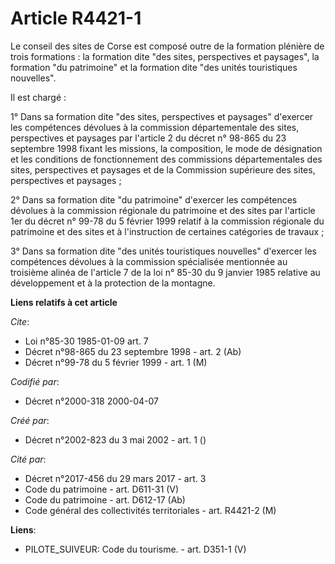 # Article R4421-1

Le conseil des sites de Corse est composé outre de la formation plénière de trois formations : la formation dite "des sites,
perspectives et paysages", la formation "du patrimoine" et la formation dite "des unités touristiques nouvelles".

Il est chargé :

1° Dans sa formation dite "des sites, perspectives et paysages" d'exercer les compétences dévolues à la commission
départementale des sites, perspectives et paysages par l'article 2 du décret n° 98-865 du 23 septembre 1998 fixant les
missions, la composition, le mode de désignation et les conditions de fonctionnement des commissions départementales des
sites, perspectives et paysages et de la Commission supérieure des sites, perspectives et paysages ;

2° Dans sa formation dite "du patrimoine" d'exercer les compétences dévolues à la commission régionale du patrimoine et des
sites par l'article 1er du décret n° 99-78 du 5 février 1999 relatif à la commission régionale du patrimoine et des sites et
à l'instruction de certaines catégories de travaux ;

3° Dans sa formation dite "des unités touristiques nouvelles" d'exercer les compétences dévolues à la commission spécialisée
mentionnée au troisième alinéa de l'article 7 de la loi n° 85-30 du 9 janvier 1985 relative au développement et à la
protection de la montagne.

**Liens relatifs à cet article**

_Cite_:

  - Loi n°85-30 1985-01-09 art. 7
  - Décret n°98-865 du 23 septembre 1998 - art. 2 (Ab)
  - Décret n°99-78 du 5 février 1999 - art. 1 (M)

_Codifié par_:

  - Décret n°2000-318 2000-04-07

_Créé par_:

  - Décret n°2002-823 du 3 mai 2002 - art. 1 ()

_Cité par_:

  - Décret n°2017-456 du 29 mars 2017 - art. 3
  - Code du patrimoine - art. D611-31 (V)
  - Code du patrimoine - art. D612-17 (Ab)
  - Code général des collectivités territoriales - art. R4421-2 (M)

**Liens**:

  - PILOTE_SUIVEUR: Code du tourisme. - art. D351-1 (V)
